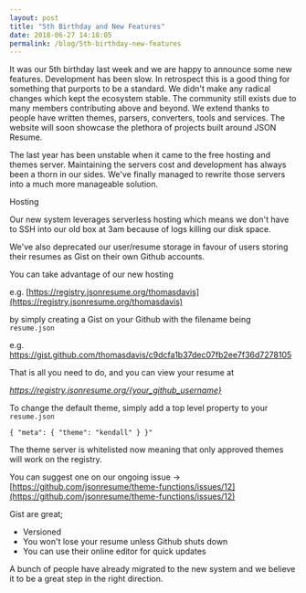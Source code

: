 ```yaml
---
layout: post
title: "5th Birthday and New Features"
date: 2018-06-27 14:18:05
permalink: /blog/5th-birthday-new-features
---
```


It was our 5th birthday last week and we are happy to announce some new features. Development has been slow. In retrospect this is a good thing for something that purports to be a standard. We didn't make any radical changes which kept the ecosystem stable. The community still exists due to many members contributing above and beyond. We extend thanks to people have written themes, parsers, converters, tools and services. The website will soon showcase the plethora of projects built around JSON Resume.

The last year has been unstable when it came to the free hosting and themes server. Maintaining the servers cost and development has always been a thorn in our sides. We've finally managed to rewrite those servers into a much more manageable solution.

Hosting

Our new system leverages serverless hosting which means we don't have to SSH into our old box at 3am because of logs killing our disk space.

We've also deprecated our user/resume storage in favour of users storing their resumes as Gist on their own Github accounts.

You can take advantage of our new hosting

e.g. [https://registry.jsonresume.org/thomasdavis](https://registry.jsonresume.org/thomasdavis)

by simply creating a Gist on your Github with the filename being `resume.json`

e.g. https://gist.github.com/thomasdavis/c9dcfa1b37dec07fb2ee7f36d7278105

That is all you need to do, and you can view your resume at

_https://registry.jsonresume.org/{your_github_username}_

To change the default theme, simply add a top level property to your `resume.json`

`{ "meta": { "theme": "kendall" } }"`

The theme server is whitelisted now meaning that only approved themes will work on the registry.

You can suggest one on our ongoing issue -> [https://github.com/jsonresume/theme-functions/issues/12](https://github.com/jsonresume/theme-functions/issues/12)

Gist are great;

- Versioned
- You won't lose your resume unless Github shuts down
- You can use their online editor for quick updates

A bunch of people have already migrated to the new system and we believe it to be a great step in the right direction.
